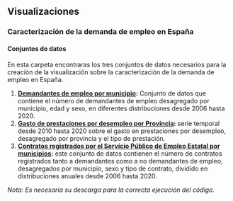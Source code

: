 ## Visualizaciones

### Caracterización de la demanda de empleo en España 
#### Conjuntos de datos

En esta carpeta encontraras los tres conjuntos de datos necesarios para la creación de la visualización sobre la caracterización de la demanda de empleo en España. 

1. **[Demandantes de empleo por municipio](http://datos.gob.es/es/catalogo/ea0021425-demandantes-de-empleo-por-municipios):** Conjunto de datos que contiene el número de demandantes de empleo desagregado por municipio, edad y sexo, en diferentes distribuciones desde 2006 hasta 2020.
2.  **[Gasto de prestaciones por desempleo por Provincia](http://datos.gob.es/es/catalogo/ea0021425-gasto-en-prestaciones):** serie temporal desde 2010 hasta 2020 sobre el gasto en prestaciones por desempleo, desagregado por provincia y el tipo de prestación.
3.  **[Contratos registrados por el Servício Público de Empleo Estatal por municipios](http://datos.gob.es/es/catalogo/ea0021425-contratos-por-municipios):**  este conjunto de datos contienen el número de contratos registrados tanto a demandantes como a no demandantes de empleo, desagregados por municipio, sexo y tipo de contrato, dividido en distribuciones anuales desde 2006 hasta 2020.

*Nota: Es necesaria su descarga para la correcta ejecución del código.​*
